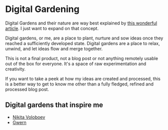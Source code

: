# Digital Gardening

Digital Gardens and their nature are way best explained by [this wonderful article](https://joelhooks.com/digital-garden). I just want to expand on that concept.

Digital gardens, or me, are a place to plant, nurture and sow ideas once they reached a sufficiently developed state. Digital gardens are a place to relax, unwind, and let ideas flow and merge together.

This is not a final product, not a blog post or not anything remotely usable out of the box for everyone. It's a space of raw experimentation and creativity.

If you want to take a peek at how my ideas are created and processed, this is a better way to get to know me other than a fully fledged, refined and processed blog post.

## Digital gardens that inspire me

* [Nikita Voloboev](https://wiki.nikitavoloboev.xyz/)
* [Gwern](https://www.gwern.net/index)